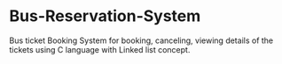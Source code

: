 # Bus-Reservation-System
Bus ticket Booking System for booking, canceling, viewing  details of the tickets using C language with  Linked list concept.
